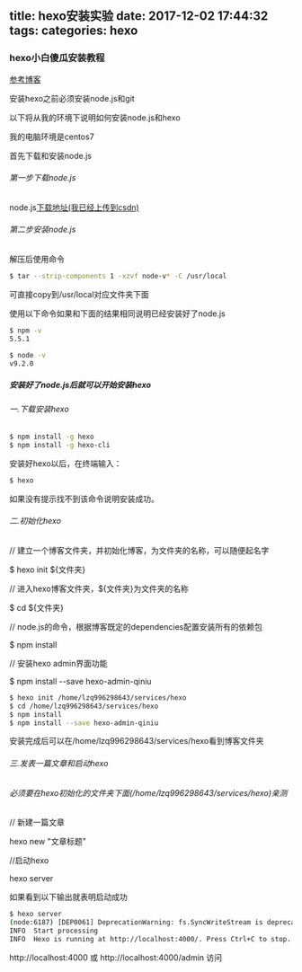 title: hexo安装实验
date: 2017-12-02 17:44:32
tags:
categories: hexo
---
### hexo小白傻瓜安装教程

[参考博客](http://www.jianshu.com/p/e99ed60390a8)

安装hexo之前必须安装node.js和git

以下将从我的环境下说明如何安装node.js和hexo

我的电脑环境是centos7

首先下载和安装node.js

###### 第一步下载node.js

node.js[下载地址(我已经上传到csdn)](http://download.csdn.net/download/u013244517/10142740)

###### 第二步安装node.js

解压后使用命令　
``` bash
$ tar --strip-components 1 -xzvf node-v* -C /usr/local 
```
可直接copy到/usr/local对应文件夹下面

使用以下命令如果和下面的结果相同说明已经安装好了node.js

``` bash
$ npm -v
5.5.1

$ node -v
v9.2.0
```

##### 安装好了node.js后就可以开始安装hexo
###### 一.下载安装hexo
``` bash
$ npm install -g hexo
$ npm install -g hexo-cli
```
安装好hexo以后，在终端输入：
``` bash
$ hexo
```
如果没有提示找不到该命令说明安装成功。

###### 二.初始化hexo

// 建立一个博客文件夹，并初始化博客，<folder>为文件夹的名称，可以随便起名字

$ hexo init ${文件夹}

// 进入hexo博客文件夹，${文件夹}为文件夹的名称

$ cd ${文件夹}

// node.js的命令，根据博客既定的dependencies配置安装所有的依赖包

$ npm install

// 安装hexo admin界面功能

$ npm install --save hexo-admin-qiniu

``` bash
$ hexo init /home/lzq996298643/services/hexo
$ cd /home/lzq996298643/services/hexo
$ npm install
$ npm install --save hexo-admin-qiniu
```

安装完成后可以在/home/lzq996298643/services/hexo看到博客文件夹

###### 三.发表一篇文章和启动hexo
###### 必须要在hexo初始化的文件夹下面(/home/lzq996298643/services/hexo)亲测

// 新建一篇文章

hexo new "文章标题"

//启动hexo

hexo server

如果看到以下输出就表明启动成功
``` bash
$ hexo server
(node:6187) [DEP0061] DeprecationWarning: fs.SyncWriteStream is deprecated.
INFO  Start processing
INFO  Hexo is running at http://localhost:4000/. Press Ctrl+C to stop.
```
http://localhost:4000 或 http://localhost:4000/admin 访问

